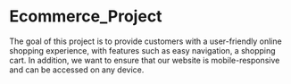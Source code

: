 # Ecommerce_Project
The goal of this project is to provide customers with a user-friendly online shopping experience,  with features such as easy navigation, a shopping cart. In addition, we want to ensure that our website is mobile-responsive and can be accessed on any device.
